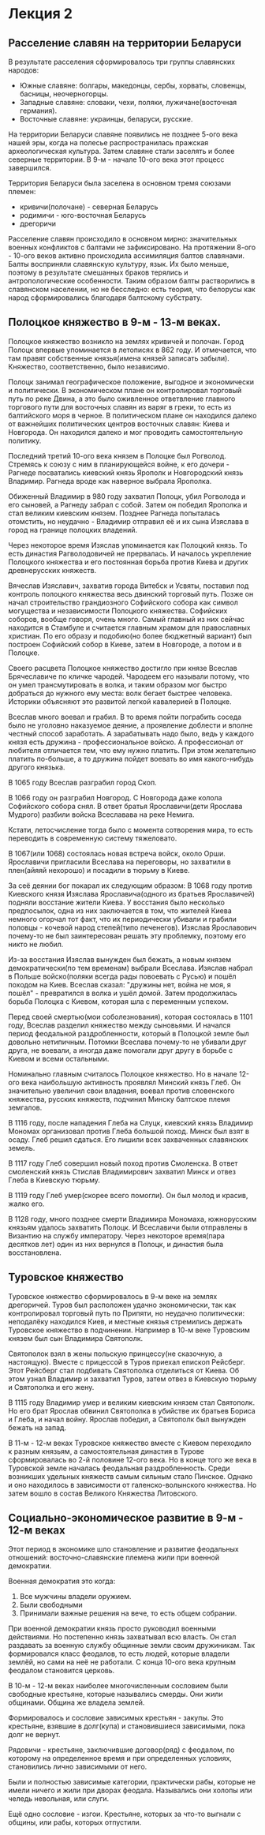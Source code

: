 ﻿# Лекция 2
## Расселение славян на территории Беларуси
В результате расселения сформировалось три группы славянских народов:
- Южные славяне: болгары, македонцы, сербы, хорваты, словенцы, басницы,
  неочерногорцы.
- Западные славяне: словаки, чехи, поляки, лужичане(восточная германия).
- Восточные славяне: украинцы, беларуси, русские.

На территории Беларуси славяне появились не позднее 5-ого века нашей
эры, когда на полесье распространилась пражская археологическая
культура. Затем славяне стали заселять и более северные территории.
В 9-м - начале 10-ого века этот процесс завершился.

Территория Беларуси была заселена в основном тремя союзами племен:
- кривичи(полочане) - северная Беларусь
- родимичи - юго-восточная Беларусь
- дрегоричи

Расселение славян происходило в основном мирно: значительных военных
конфликтов с балтами не зафиксировано. На протяжении 8-ого - 10-ого
веков активно происходила ассимиляция балтов славянами.
Балты восприняли славянскую культуру, язык. Их было меньше, поэтому в
результате смешанных браков терялись и антропологические особенности.
Таким образом балты растворились в славянском населении, но не
бесследно: есть теория, что белорусы как народ сформировались благодаря
балтскому субстрату.

## Полоцкое княжество в 9-м - 13-м веках.
Полоцкое княжество возникло на землях кривичей и полочан.
Город Полоцк впервые упоминается в летописях в 862 году.
И отмечается, что там правят собственные князья(имена князей записать
забыли). Княжество, соответственно, было независимо.

Полоцк занимал географическое положение, выгодное и экономически и
политически.
В экономическом плане он контролировал торговый путь по
реке Двина, а это было оживленное ответвление главного торгового пути
для восточных славян из варяг в греки, то есть из балтийского моря в
черное.
В политическом плане он находился далеко от важнейших политических
центров восточных славян: Киева и Новгорода. Он находился далеко и мог
проводить самостоятельную политику.

Последний третий 10-ого века князем в Полоцке был Рогволод.
Стремясь к союзу с ним в планирующейся войне, к его дочери - Рагнеде
посватались киевский князь Ярополк и Новгородский князь Владимир.
Рагнеда вроде как наверное выбрала Ярополка.

Обиженный Владимир в 980 году захватил Полоцк, убил Рогволодa и его
сыновей, а Рагнеду забрал с собой. Затем он победил Ярополка и стал
великим киевским князем. Позднее Рагнеда попыталась отомстить, но
неудачно - Владимир отправил её и их сына Изяслава в город на границе
полоцких владений.

Через некоторое время Изяслав упоминается как Полоцкий князь.
То есть династия Рагволодовичей не прервалась. И началось укрепление
Полоцкого княжества и его постоянная борьба против Киева и других
древнерусских княжеств.

Вячеслав Изяславич, захватив города Витебск и Усвяты, поставил под
контроль полоцкого княжества весь двинский торговый путь.
Позже он начал строительство грандиозного Софийского собора как символ
могущества и независимости Полоцкого княжества. Софийских соборов,
вообще говоря, очень много. Самый главный из них сейчас находится в
Стамбуле и считается главным храмом для православных христиан.
По его образу и подобию(но более бюджетный вариант) был построен
Софийский собор в Киеве, затем в Новгороде, а потом и в Полоцке.

Своего расцвета Полоцкое княжество достигло при князе Всеслав
Брячеславиче по кличке чародей. Чародеем его называли потому, что он
умел трансмутировать в волка, и таким образом мог быстро добраться до
нужного ему места: волк бегает быстрее человека. Историки объясняют это
развитой легкой кавалерией в Полоцке.

Всеслав много воевал и грабил. В то время пойти пограбить соседа было не
уголовно наказуемое деяние, а проявление доблести и вполне честный
способ заработать. А зарабатывать надо было, ведь у каждого князя есть
дружина - профессиональное войско. А профессионал от любителя отличается
тем, что ему нужно платить. При этом желательно платить по-больше, а то
дружина пойдет воевать во имя какого-нибудь другого князька.

В 1065 году Всеслав разграбил город Скоп.

В 1066 году он разграбил Новгород. С Новгорода даже колола Софийского
собора снял. В ответ братья Ярославичи(дети Ярослава Мудрого) разбили
войска Всеславава на реке Немига.

Кстати, летосчисление тогда было с момента сотворения мира, то есть
переводить в современную систему тяжеловато.

В 1067(или 1068) состоялась новая встреча войск, около Орши.
Ярославичи пригласили Всеслава на переговоры, но захватили в плен(айяяй
нехорошо) и посадили в тюрьму в Киеве.

За сеё деянии бог покарал их следующим образом: В 1068 году против
Киевского князя Изяслава Ярославича(одного из братьев Ярославичей)
подняли восстание жители Киева. У восстания было несколько предпосылок,
одна из них заключается в том, что жителей Киева немного огорчал тот
факт, что их периодически убивали и грабили половцы - кочевой народ
степей(типо печенегов). Изяслав Ярославович почему-то не был
заинтересован решать эту проблемку, поэтому его никто не любил.

Из-за восстания Изяслав вынужден был бежать, а новым князем
демократически(по тем временам) выбрали Всеслава. Изяслав набрал в
Польше войско(поляки всегда рады повоевать с Русью) и пошёл походом на
Киев. Всеслав сказал: "дружины нет, война не моя, я пошёл" - превратился
в волка и ушёл домой. Затем продолжилась борьба Полоцка с Киевом,
которая шла с переменным успехом.

Перед своей смертью(мои соболезнования), которая состоялась в 1101 году,
Всеслав разделил княжество между сыновьями. И начался период феодальной
раздробленности, который в Полоцкой земле был довольно нетипичным.
Потомки Всеслава почему-то не убивали друг друга, не воевали, а иногда
даже помогали друг другу в борьбе с Киевом и всеми остальными.

Номинально главным считалось Полоцкое княжество. Но в начале 12-ого века
наибольшую активность проявлял Минский князь Глеб.
Он значительно увеличил свои владения, воевал против словенского
княжества, русских княжеств, подчинил Минску балтское племя земгалов.

В 1116 году, после нападения Глеба на Слуцк, киевский князь Владимир
Мономах организовал против Глеба большой поход. Минск был взят в осаду.
Глеб решил сдаться. Его лишили всех захваченных славянских земель.

В 1117 году Глеб совершил новый поход против Смоленска.
В ответ смоленский князь Стислав Владимирович захватил Минск и отвез
Глеба в Киевскую тюрьму.

В 1119 году Глеб умер(скорее всего помогли). Он был молод и красив,
жалко его.

В 1128 году, много позднее смерти Владимира Мономаха, южнорусским
князьям удалось захватить Полоцк. И Всеславичи были отправлены в
Византию на службу императору. Через некоторое время(пара десятков лет)
один из них вернулся в Полоцк, и династия была восстановлена.

## Туровское княжество
Туровское княжество сформировалось в 9-м веке на землях дрегоричей.
Туров был расположен удачно экономически, так как контролировал торговый
путь по Припяти, но неудачно политически: неподалёку находился Киев, и
местные князья стремились держать Туровское княжество в подчинении.
Например в 10-м веке Туровским князем был сын Владимира Святополк.

Святополок взял в жены польскую принцессу(не сказочную, а настоящую).
Вместе с прицессой в Туров приехал епископ Рейсберг.
Этот Рейсберг стал подбивать Святополка отделиться от Киева.
Об этом узнал Владимир и захватил Туров, затем отвез в Киевскую тюрьму и
Святополка и его жену.

В 1115 году Владимир умер и великим киевским князем стал Святополк.
Но его брат Ярослав обвинил Святополка в убийстве их братьев Бориса и
Глеба, и начал войну. Ярослав победил, а Святополк был вынужден бежать
на запад.

В 11-м - 12-м веках Туровское княжество вместе с Киевом переходило к
разным князьям, а самостоятельная династия в Турове сформировалась во
2-й половине 12-ого века. Но в конце того же века в Туровской земле
началась феодальная раздробленность. Среди возникших удельных княжеств
самым сильным стало Пинское. Однако и оно находилось в зависимости от
галенско-волынского княжества. Но затем вошло в состав Великого
Княжества Литовского.

## Социально-экономическое развитие в 9-м - 12-м веках
Этот период в экономике шло становление и развитие феодальных отношений:
восточно-славянские племена жили при военной демократии.

Военная демократия это когда:
1. Все мужчины владели оружием.
2. Были свободными
3. Принимали важные решения на вече, то есть общем собрании.

При военной демократии князь просто руководил военными действиями.
Но постепенно князь захватывал всю власть. Он стал раздавать за военную
службу общинные земли своим дружиникам. Так формировался класс феодалов,
то есть людей, которые владели землёй, но сами на неё не работали.
С конца 10-ого века крупным феодалом становится церковь.

В 10-м - 12-м веках наиболее многочисленным сословием были свободные
крестьяне, которые назывались смерды. Они жили общинами.
Община же владела землей.

Формировалось и сословие зависимых крестьян - закупы.
Это крестьяне, взявшие в долг(купа) и становившиеся зависимыми, пока
долг не вернут.

Рядовичи - крестьяне, заключившие договор(ряд) с феодалом, по которому
на определенное время и при определенных условиях, становились лично
зависимыми от него.

Были и полностью зависимые категории, практически рабы, которые не имели
ничего и жили при дворах феодала. Назывались они холопы или челедь
невольная, или слуги.

Ещё одно сословие - изгои. Крестьяне, которых за что-то выгнали с
общины, или рабы, которых отпустили.
